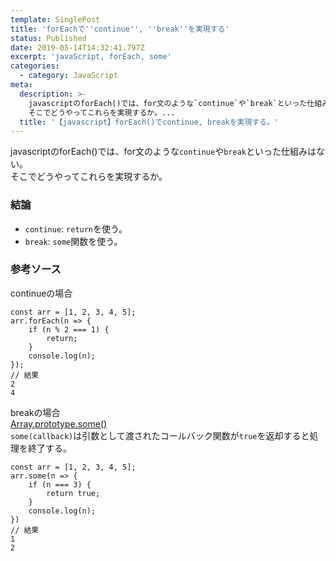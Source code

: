 ```yaml
---
template: SinglePost
title: 'forEachで''continue'', ''break''を実現する'
status: Published
date: 2019-05-14T14:32:41.797Z
excerpt: 'javaScript, forEach, some'
categories:
  - category: JavaScript
meta:
  description: >-
    javascriptのforEach()では、for文のような`continue`や`break`といった仕組みはない。 
    そこでどうやってこれらを実現するか。...
  title: '【javascript】forEach()でcontinue, breakを実現する。'
---
```

javascriptのforEach()では、for文のような`continue`や`break`といった仕組みはない。  
そこでどうやってこれらを実現するか。

### 結論
- `continue`: `return`を使う。  
- `break`: `some`関数を使う。

### 参考ソース
continueの場合
```
const arr = [1, 2, 3, 4, 5];
arr.forEach(n => {
    if (n % 2 === 1) {
        return;
    }
    console.log(n);
});
// 結果
2
4
```

breakの場合  
[Array.prototype.some()](https://developer.mozilla.org/ja/docs/Web/JavaScript/Reference/Global_Objects/Array/some)  
`some(callback)`は引数として渡されたコールバック関数が`true`を返却すると処理を終了する。
```
const arr = [1, 2, 3, 4, 5];
arr.some(n => {
    if (n === 3) {
        return true;
    }
    console.log(n);
})
// 結果
1
2
```
